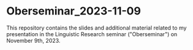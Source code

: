 # Oberseminar_2023-11-09
This repository contains the slides and additional material related to my presentation in the Linguistic Research seminar ("Oberseminar") on November 9th, 2023.

